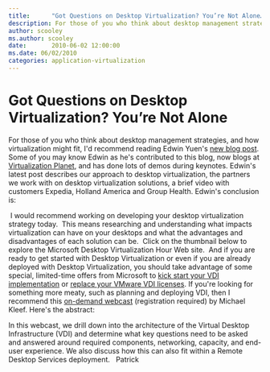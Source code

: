 ```yaml
---
title:      "Got Questions on Desktop Virtualization? You’re Not Alone…"
description: For those of you who think about desktop management strategies, and how virtualization might fit, I'd recommend reading Edwin Yuen's new blog post.
author: scooley
ms.author: scooley
date:       2010-06-02 12:00:00
ms.date: 06/02/2010
categories: application-virtualization
---
```

# Got Questions on Desktop Virtualization? You’re Not Alone

For those of you who think about desktop management strategies, and how virtualization might fit, I'd recommend reading Edwin Yuen's [new blog post](https://blogs.technet.com/b/systemcenterexperts/archive/2010/06/01/got-questions-on-desktop-virtualization-you-re-not-alone.aspx "Edwin Yuen's desktop virt post"). Some of you may know Edwin as he's contributed to this blog, now blogs at [Virtualization Planet](https://blogs.technet.com/b/virtplanet/ "Virtualization Planet blog"), and has done lots of demos during keynotes. Edwin's latest post describes our approach to desktop virtualization, the partners we work with on desktop virtualization solutions, a brief video with customers Expedia, Holland America and Group Health. Edwin's conclusion is: 

 I would recommend working on developing your desktop virtualization strategy today.  This means researching and understanding what impacts virtualization can have on your desktops and what the advantages and disadvantages of each solution can be.  Click on the thumbnail below to explore the Microsoft Desktop Virtualization Hour Web site.  And if you are ready to get started with Desktop Virtualization or even if you are already deployed with Desktop Virtualization, you should take advantage of some special, limited-time offers from Microsoft to [kick start your VDI implementation](http://www.citrixandmicrosoft.com/) or [replace your VMware VDI licenses](http://www.citrixandmicrosoft.com/). If you're looking for something more meaty, such as planning and deploying VDI, then I recommend this [on-demand webcast](https://msevents.microsoft.com/CUI/WebCastEventDetails.aspx?EventID=1032447901&EventCategory=4&culture=en-US&CountryCode=US "TechNet Webcast") (registration required) by Michael Kleef. Here's the abstract:

In this webcast, we drill down into the architecture of the Virtual Desktop Infrastructure (VDI) and determine what key questions need to be asked and answered around required components, networking, capacity, and end-user experience. We also discuss how this can also fit within a Remote Desktop Services deployment.   Patrick
